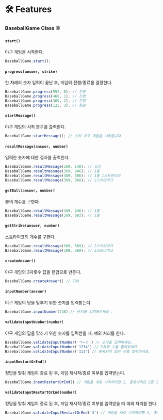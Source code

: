 # 🛠️ Features

### BaseballGame Class ⚾️ 

#### `start()`
야구 게임을 시작한다.

```js
BaseballGame.start();
```

#### `progress(answer, strike)`
한 차례의 숫자 입력이 끝난 후, 게임의 진행/종료를 결정한다. 

```js
BaseballGame.progress(952, 0); // 진행 
BaseballGame.progress(468, 1); // 진행 
BaseballGame.progress(369, 2); // 진행 
BaseballGame.progress(123, 3); // 종료
```

#### `startMessage()`
야구 게임의 시작 문구를 출력한다.

```js
BaseballGame.startMessage(); // 숫자 야구 게임을 시작합니다.
```

#### `resultMessage(answer, number)`
입력한 숫자에 대한 결과를 출력한다.

```js
BaseballGame.resultMessage(369, 148); // 낫싱
BaseballGame.resultMessage(369, 246); // 1볼
BaseballGame.resultMessage(369, 386); // 1볼 1스트라이크
BaseballGame.resultMessage(369, 368); // 2스트라이크
```

#### `getBall(answer, number)`
볼의 개수를 구한다.

```js
BaseballGame.resultMessage(369, 246); // 1볼
BaseballGame.resultMessage(369, 693); // 3볼
```

#### `getStrike(answer, number)`
스트라이크의 개수를 구한다.

```js
BaseballGame.resultMessage(369, 569); // 2스트라이크
BaseballGame.resultMessage(369, 369); // 3스트라이크
```

#### `createAnswer()`
야구 게임의 3자릿수 답을 랜덤으로 만든다.

```js
BaseballGame.createAnswer() // 738
```

#### `inputNumber(answer)`
야구 게임의 답을 맞추기 위한 숫자를 입력받는다.

```js
BaseballGame.inputNumber(738) // 숫자를 입력해주세요 : 
```

#### `validateInputNumber(number)`
야구 게임의 답을 맞추기 위한 숫자를 입력받을 때, 예외 처리를 한다.

```js
BaseballGame.validateInputNumber('ㄱㄴㄷ') // 숫자를 입력하세요.
BaseballGame.validateInputNumber('1234') // 3자리 수를 입력하세요.
BaseballGame.validateInputNumber('111') // 중복되지 않은 수를 입력하세요.
```

#### `inputRestartOrEnd()`
정답을 맞춰 게임이 종료 된 후, 게임 재시작/종료 여부를 입력받는다.

```js
BaseballGame.inputRestartOrEnd() // 게임을 새로 시작하려면 1, 종료하려면 2를 입력하세요.
```

#### `validateInputRestartOrEnd(number)`
정답을 맞춰 게임이 종료 된 후, 게임 재시작/종료 여부를 입력받을 때 예외 처리를 한다.

```js
BaseballGame.validateInputRestartOrEnd('3') // 게임을 새로 시작하려면 1, 종료하려면 2를 입력하세요.
```
